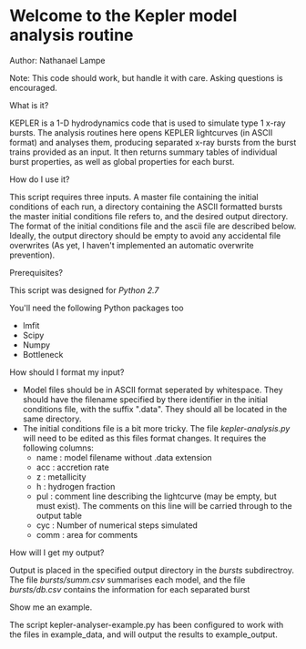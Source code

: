 Welcome to the Kepler model analysis routine
============================================

Author: Nathanael Lampe

Note: This code should work, but handle it with care. Asking 
questions is encouraged.

What is it?

KEPLER is a 1-D hydrodynamics code that is used to simulate type 1
x-ray bursts. The analysis routines here opens KEPLER lightcurves
(in ASCII format) and analyses them, producing separated x-ray 
bursts from the burst trains provided as an input. It then returns
summary tables of individual burst properties, as well as global 
properties for each burst.


How do I use it?

This script requires three inputs. A master file containing the initial
conditions of each run, a directory containing the ASCII formatted
bursts the master initial conditions file refers to, and the desired 
output directory. The format of the initial conditions file and the 
ascii file are described below. Ideally, the output directory should
be empty to avoid any accidental file overwrites (As yet, I haven't
implemented an automatic overwrite prevention).

Prerequisites?

This script was designed for *Python 2.7*

You'll need the following Python packages too
 * lmfit
 * Scipy
 * Numpy
 * Bottleneck


How should I format my input?

 * Model files should be in ASCII format seperated by whitespace. They should 
   have the filename specified by there identifier in the initial conditions
   file, with the suffix ".data". They should all be located in the same 
   directory.
 * The initial conditions file is a bit more tricky. The file
   *kepler-analysis.py* will need to be edited as this files format changes.
   It requires the following columns:
   - name : model filename without .data extension
   - acc  : accretion rate
   - z    : metallicity
   - h    : hydrogen fraction
   - pul  : comment line describing the lightcurve (may be empty, but must 
     exist). The comments on this line will be carried through to the output table
   - cyc  : Number of numerical steps simulated 
   - comm : area for comments


How will I get my output?

Output is placed in the specified output directory in the *bursts* subdirectroy.
The file *bursts/summ.csv* summarises each model, and the file
*bursts/db.csv* contains the information for each separated burst

Show me an example.

The script kepler-analyser-example.py has been configured to work with the
files in example\_data, and will output the results to example\_output.
